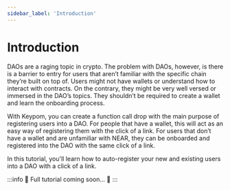 ```yaml
---
sidebar_label: 'Introduction'
---
```

# Introduction
DAOs are a raging topic in crypto. The problem with DAOs, however, is there is a barrier to entry for users that aren’t familiar with the specific chain they’re built on top of. Users might not have wallets or understand how to interact with contracts. On the contrary, they might be very well versed or immersed in the DAO’s topics. They shouldn’t be required to create a wallet and learn the onboarding process.

With Keypom, you can create a function call drop with the main purpose of registering users into a DAO. For people that have a wallet, this will act as an easy way of registering them with the click of a link. For users that don’t have a wallet and are unfamiliar with NEAR, they can be onboarded and registered into the DAO with the same click of a link.

In this tutorial, you'll learn how to auto-register your new and existing users into a DAO with a click of a link.

:::info
🚧 Full tutorial coming soon... 🚧
:::